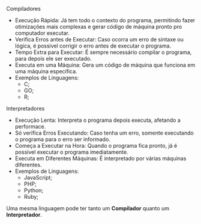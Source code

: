 Compiladores
* Execução Rápida: Já tem todo o contexto do programa, permitindo fazer otimizações mais complexas e gerar código de máquina pronto pro computador executar.
* Verifica Erros antes de Executar: Caso ocorra um erro de sintaxe ou lógica, é possivel corrigir o erro antes de executar o programa.
* Tempo Extra para Executar: É sempre necessário compilar o programa, para depois ele ser executado.
* Executa em uma Máquina: Gera um código de máquina que funciona em uma máquina específica.
* Exemplos de Linguagens:
    * C;
    * GO;
    * R;

Interpretadores
* Execução Lenta: Interpreta o programa depois executa, afetando a performace.
* Só verifica Erros Executando: Caso tenha um erro, somente executando o programa para o erro ser informado.
* Começa a Executar na Hora: Quando o programa fica pronto, já é possível executar o programa imediatamente.
* Executa em Diferentes Máquinas: É interpretado por várias máquinas diferentes.
* Exemplos de Linguagens:
    * JavaScript;
    * PHP;
    * Python;
    * Ruby;

Uma mesma linguagem pode ter tanto um **Compilador** quanto um **Interpretador**.
